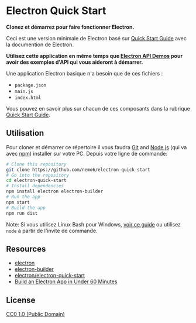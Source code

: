 # Electron Quick Start

**Clonez et démarrez pour faire fonctionner Electron.**

Ceci est une version minimale de Electron basé sur [Quick Start Guide](https://electronjs.org/docs/tutorial/quick-start) avec la documention de Electron. 

**Utilisez cette application en même temps que [Electron API Demos](https://electronjs.org/#get-started) pour avoir des exemples d'API qui vous aideront à démarrer.**

Une application Electron basique n'a besoin que de ces fichiers :

- `package.json`
- `main.js`
- `index.html`

Vous pouvez en savoir plus sur chacun de ces composants dans la rubrique [Quick Start Guide](https://electronjs.org/docs/tutorial/quick-start).

## Utilisation

Pour cloner et démarrer ce répertoire il vous faudra [Git](https://git-scm.com) and [Node.js](https://nodejs.org/en/download/) (qui va avec [npm](http://npmjs.com)) installer sur votre PC. Depuis votre ligne de commande:

```bash
# Clone this repository
git clone https://github.com/nemo6/electron-quick-start
# Go into the repository
cd electron-quick-start
# Install dependencies
npm install electron electron-builder
# Run the app
npm start
# Build the app
npm run dist
```

Note: Si vous utilisez Linux Bash pour Windows, [voir ce guide](https://www.howtogeek.com/261575/how-to-run-graphical-linux-desktop-applications-from-windows-10s-bash-shell/) ou utilisez `node` à partir de l'invite de commande.

## Resources

- [electron](https://www.npmjs.com/package/electron)
- [electron-builder](https://www.npmjs.com/package/electron-builder)
- [electron/electron-quick-start](https://github.com/electron/electron-quick-start)
- [Build an Electron App in Under 60 Minutes](https://www.youtube.com/watch?v=kN1Czs0m1SU)

## License

[CC0 1.0 (Public Domain)](LICENSE.md)
